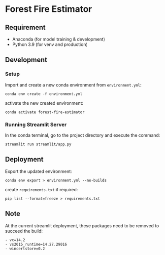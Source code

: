 # Forest Fire Estimator

## Requirement

- Anaconda (for model training & development)
- Python 3.9 (for venv and production)

## Development

### Setup

Import and create a new conda environment from `environment.yml`:

```
conda env create -f environment.yml
```

activate the new created environment:

```
conda activate forest-fire-estimator
```

### Running Streamlit Server

In the conda terminal, go to the project directory and execute the command:

```
streamlit run streamlit/app.py
```

## Deployment

Export the updated environment:

```
conda env export > environment.yml --no-builds
```

create `requirements.txt` if required:

```
pip list --format=freeze > requirements.txt
```

## Note

At the current streamlit deployment, these packages need to be removed to succeed the build:

```
- vc=14.2
- vs2015_runtime=14.27.29016
- wincertstore=0.2
```